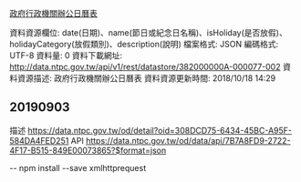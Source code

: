 [政府行政機關辦公日曆表](https://data.gov.tw/dataset/26557)

資料資源欄位: 
date(日期)、name(節日或紀念日名稱)、isHoliday(是否放假)、holidayCategory(放假類別)、description(說明)
檔案格式: 
JSON
編碼格式: 
UTF-8
資料量: 
0
資料下載網址: 
http://data.ntpc.gov.tw/api/v1/rest/datastore/382000000A-000077-002
資料資源描述: 
政府行政機關辦公日曆表
資料資源更新時間: 
2018/10/18 14:29

## 20190903
描述
https://data.ntpc.gov.tw/od/detail?oid=308DCD75-6434-45BC-A95F-584DA4FED251
API
https://data.ntpc.gov.tw/od/data/api/7B7A8FD9-2722-4F17-B515-849E00073865?$format=json

--
npm install --save xmlhttprequest